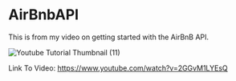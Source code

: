 # AirBnbAPI
This is from my video on getting started with the AirBnB API.

![Youtube Tutorial Thumbnail (11)](https://user-images.githubusercontent.com/15134835/201135871-695c28c6-6bc5-4883-a690-7c51d2a509d4.png)


Link To Video: https://www.youtube.com/watch?v=2GGvM1LYEsQ

